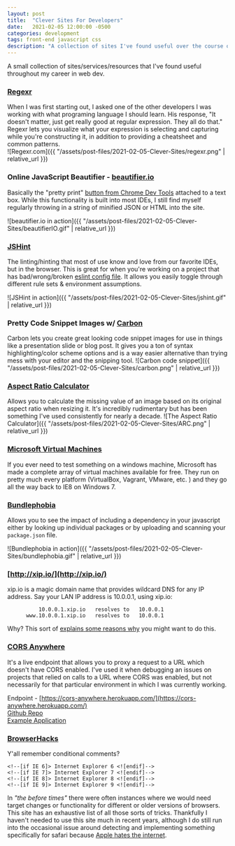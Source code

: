```yaml
---
layout: post
title:  "Clever Sites For Developers"
date:   2021-02-05 12:00:00 -0500
categories: development
tags: front-end javascript css
description: "A collection of sites I've found useful over the course of my career."
---
```


A small collection of sites/services/resources that I've found useful throughout my career in web dev.  


### [Regexr](https://regexr.com/)  
When I was first starting out, I asked one of the other developers I was working with what programing language I should learn. His response, "It doesn't matter, just get really good at regular expression. They all do that." Regexr lets you visualize what your expression is selecting and capturing while you're constructing it, in addition to providing a cheatsheet and common patterns.  
![Regexr.com]({{ "/assets/post-files/2021-02-05-Clever-Sites/regexr.png" | relative_url }})


### Online JavaScript Beautifier - [beautifier.io](https://beautifier.io/) 
Basically the "pretty print" [button from Chrome Dev Tools](https://developers.google.com/web/tools/chrome-devtools/javascript/pretty-print) attached to a text box. While this functionality is built into most IDEs, I still find myself regularly throwing in a string of minified JSON or HTML into the site. 

![beautifier.io in action]({{ "/assets/post-files/2021-02-05-Clever-Sites/beautifierIO.gif" | relative_url }})

### [JSHint](https://jshint.com/) 
The linting/hinting that most of use know and love from our favorite IDEs, but in the browser. This is great for when you're working on a project that has bad/wrong/broken [eslint config file](https://eslint.org/docs/user-guide/configuring/configuration-files#using-configuration-files). It allows you easily toggle through different rule sets & environment assumptions.

![JSHint in action]({{ "/assets/post-files/2021-02-05-Clever-Sites/jshint.gif" | relative_url }})


### Pretty Code Snippet Images w/ [Carbon](https://carbon.now.sh/)  
Carbon lets you create great looking code snippet images for use in things like a presentation slide or blog post. 
It gives you a ton of syntax highlighting/color scheme options and is a way easier alternative than trying mess with your editor and the snipping tool. 
![Carbon code snippet]({{ "/assets/post-files/2021-02-05-Clever-Sites/carbon.png" | relative_url }})


### [Aspect Ratio Calculator](http://andrew.hedges.name/experiments/aspect_ratio/)
Allows you to calculate the missing value of an image based on its original aspect ratio when resizing it. It's incredibly rudimentary but has been something I've used consistently for nearly a decade. 
![The Aspect Ratio Calculator]({{ "/assets/post-files/2021-02-05-Clever-Sites/ARC.png" | relative_url }})



### [Microsoft Virtual Machines](https://developer.microsoft.com/en-us/microsoft-edge/tools/vms/)  
If you ever need to test something on a windows machine, Microsoft has made a complete array of virtual machines available for free. 
They run on pretty much every platform (VirtualBox, Vagrant, VMware, etc. ) and they go all the way back to IE8 on Windows 7. 



### [Bundlephobia](https://bundlephobia.com/) 
Allows you to see the impact of including a dependency in your javascript either by looking up individual packages or by uploading and scanning your `package.json` file. 

![Bundlephobia in action]({{ "/assets/post-files/2021-02-05-Clever-Sites/bundlephobia.gif" | relative_url }})


### [http://xip.io/](http://xip.io/)   

xip.io is a magic domain name that provides wildcard DNS for any IP address. Say your LAN IP address is 10.0.0.1, using xip.io:
```
          10.0.0.1.xip.io   resolves to   10.0.0.1
      www.10.0.0.1.xip.io   resolves to   10.0.0.1
```
Why? This sort of [explains some reasons why](https://stackoverflow.com/a/37370422/1608016) you might want to do this.  


### [CORS Anywhere](https://github.com/Rob--W/cors-anywhere)  
It's a live endpoint that allows you to proxy a request to a URL which doesn't have CORS enabled. I've used it when debugging an issues on projects that relied on calls to a URL where CORS was enabled, but not necessarily for that particular environment in which I was currently working.     


Endpoint - [https://cors-anywhere.herokuapp.com/](https://cors-anywhere.herokuapp.com/)  
[Github Repo](https://github.com/Rob--W/cors-anywhere/)  
[Example Application](https://robwu.nl/cors-anywhere.html)


### [BrowserHacks](http://browserhacks.com/)
Y'all remember conditional comments?  
```
<!--[if IE 6]> Internet Explorer 6 <![endif]-->
<!--[if IE 7]> Internet Explorer 7 <![endif]-->
<!--[if IE 8]> Internet Explorer 8 <![endif]-->
<!--[if IE 9]> Internet Explorer 9 <![endif]-->
```

In *"the before times"*  there were often instances where we would need target changes or functionality for different or older versions of browsers. This site has an exhaustive list of all those sorts of tricks. Thankfully I haven't needed to use this site much in recent years, although I do still run into the occasional issue around detecting and implementing something specifically for safari because [Apple hates the internet](https://threadreaderapp.com/thread/1191026394421026816.html). 


